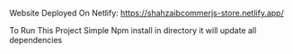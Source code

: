 Website Deployed On Netlify:
https://shahzaibcommerjs-store.netlify.app/


To Run This Project Simple Npm install in directory it will update all dependencies
